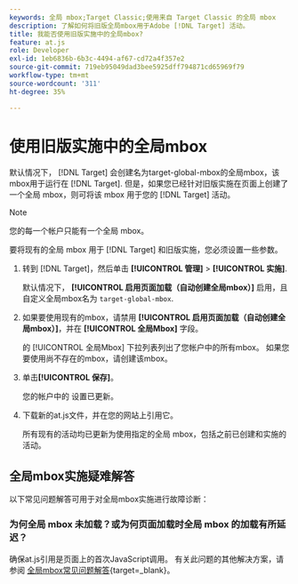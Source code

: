 ```yaml
---
keywords: 全局 mbox;Target Classic;使用来自 Target Classic 的全局 mbox
description: 了解如何将旧版全局mbox用于Adobe [!DNL Target] 活动。
title: 我能否使用旧版实施中的全局mbox?
feature: at.js
role: Developer
exl-id: 1eb6836b-6b3c-4494-af67-cd72a4f357e2
source-git-commit: 719eb95049dad3bee5925dff794871cd65969f79
workflow-type: tm+mt
source-wordcount: '311'
ht-degree: 35%

---
```


# 使用旧版实施中的全局mbox

默认情况下， [!DNL Target] 会创建名为target-global-mbox的全局mbox，该mbox用于运行在 [!DNL Target]. 但是，如果您已经针对旧版实施在页面上创建了一个全局 mbox，则可将该 mbox 用于您的 [!DNL Target] 活动。

>[!NOTE]
>
>您的每一个帐户只能有一个全局 mbox。

要将现有的全局 mbox 用于 [!DNL Target] 和旧版实施，您必须设置一些参数。

1. 转到 [!DNL Target]，然后单击 **[!UICONTROL 管理]** > **[!UICONTROL 实施]**.

   默认情况下， **[!UICONTROL 启用页面加载（自动创建全局mbox）]** 启用，且自定义全局mbox名为 `target-global-mbox`.

1. 如果要使用现有的mbox，请禁用 **[!UICONTROL 启用页面加载（自动创建全局mbox）]**，并在 **[!UICONTROL 全局Mbox]** 字段。

   的 [!UICONTROL 全局Mbox] 下拉列表列出了您帐户中的所有mbox。 如果您要使用尚不存在的mbox，请创建该mbox。

1. 单击&#x200B;**[!UICONTROL 保存]**。

   您的帐户中的 设置已更新。

1. 下载新的at.js文件，并在您的网站上引用它。

   所有现有的活动均已更新为使用指定的全局 mbox，包括之前已创建和实施的活动。

## 全局mbox实施疑难解答

以下常见问题解答可用于对全局mbox实施进行故障诊断：

### 为何全局 mbox 未加载？或为何页面加载时全局 mbox 的加载有所延迟？

确保at.js引用是页面上的首次JavaScript调用。 有关此问题的其他解决方案，请参阅 [全局mbox常见问题解答](https://developer.adobe.com/target/implement/client-side/atjs/global-mbox/global-mbox-faq/){target=_blank}。
